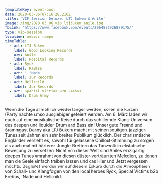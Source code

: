 ```yaml
---
templateKey: event-post
date: 2020-03-06T07:16:28.210Z
title: 'VIP Session Deluxe: LTJ Bukem & Anile'
image: /img/2020_03_06_vip_ltjbukem_anile.jpg
fbLink: 'https://www.facebook.com/events/2964871926879175/'
type: vip-session
location: amboss-rampe
timeTable:
  - act: LTJ Bukem
    label: Good Looking Records
  - act: Anile
    label: Hospital Records
  - act: Ryck
    label: RaBass
  - act: '''Nade'
    label: Jur Records
  - act: Hellchild
    label: Jur Records
  - act: Special Victims B2B Erebos
    label: Drum Army
---
```

Wenn die Tage allmählich wieder länger werden, sollen die kurzen (Party)nächte umso ausgiebiger gefeiert werden. Am 6. März laden wir euch auf eine musikalische Reise durch das schillernde Klang-Universum des deepen und liquiden Drum and Bass ein! Unser gute Freund und Stammgast Danny aka LTJ Bukem macht mit seinen souligen, jazzigen Tunes seit Jahren ein sehr breites Publikum glücklich. Der charismtische Engländer versteht es, sowohl für gelassene Chillout-Stimmung zu sorgen als auch mal mit härteren Jungle-Brettern das Tanzvolk in ekstatische Bewegung zu versetzen. Nicht von dieser Welt sind Aniles einzigartig deepen Tunes umrahmt von diesen düster-verträumten Melodien, zu denen man die Seele einfach treiben lassen und das Hier und Jetzt vergessen möchte. Begleitet werden wir auf diesem Exkurs durch die Atmosphären von Schall- und Klangfolgen von den local heroes Ryck, Special Victims b2b Erebos, 'Nade und Hellchild.

